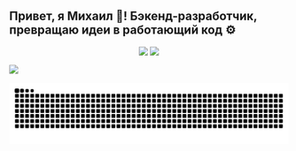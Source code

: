 <h2>Привет, я Михаил 👋! Бэкенд-разработчик, превращаю идеи в работающий код ⚙️</h2>




<p align="center">
  <img src="https://github-readme-stats.vercel.app/api?username=nikkes174&show_icons=true&theme=tokyonight&hide_border=true" height="160"/>
  <img src="https://github-readme-stats.vercel.app/api/top-langs/?username=nikkes174&layout=compact&theme=tokyonight&hide_border=true" height="160"/>
</p>
<a href="https://t.me/davsetakie">
  <img src="https://img.shields.io/badge/Telegram-2CA5E0?style=for-the-badge&logo=telegram&logoColor=white"/>
</a>



<p align="center">
  <img src="https://raw.githubusercontent.com/nikkes174/snk/output/snake.svg" alt="Snake animation"/>
</p>
